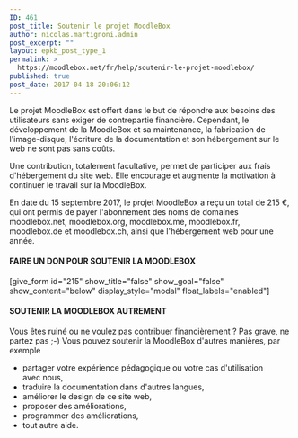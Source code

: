 ```yaml
---
ID: 461
post_title: Soutenir le projet MoodleBox
author: nicolas.martignoni.admin
post_excerpt: ""
layout: epkb_post_type_1
permalink: >
  https://moodlebox.net/fr/help/soutenir-le-projet-moodlebox/
published: true
post_date: 2017-04-18 20:06:12
---
```

Le projet MoodleBox est offert dans le but de répondre aux besoins des utilisateurs sans exiger de contrepartie financière. Cependant, le développement de la MoodleBox et sa maintenance, la fabrication de l'image-disque, l'écriture de la documentation et son hébergement sur le web ne sont pas sans coûts.

Une contribution, totalement facultative, permet de participer aux frais d'hébergement du site web. Elle encourage et augmente la motivation à continuer le travail sur la MoodleBox.

En date du 15 septembre 2017, le projet MoodleBox a reçu un total de 215 €, qui ont permis de payer l'abonnement des noms de domaines moodlebox.net, moodlebox.org, moodlebox.me, moodlebox.fr, moodlebox.de et moodlebox.ch, ainsi que l'hébergement web pour une année.
<h4>FAIRE UN DON POUR SOUTENIR LA MOODLEBOX</h4>
[give_form id="215" show_title="false" show_goal="false" show_content="below" display_style="modal" float_labels="enabled"]
<h4>SOUTENIR LA MOODLEBOX AUTREMENT</h4>
Vous êtes ruiné ou ne voulez pas contribuer financièrement ? Pas grave, ne partez pas ;-) Vous pouvez soutenir la MoodleBox d'autres manières, par exemple
<ul>
 	<li>partager votre expérience pédagogique ou votre cas d'utilisation avec nous,</li>
 	<li>traduire la documentation dans d'autres langues,</li>
 	<li>améliorer le design de ce site web,</li>
 	<li>proposer des améliorations,</li>
 	<li>programmer des améliorations,</li>
 	<li>tout autre aide.</li>
</ul>